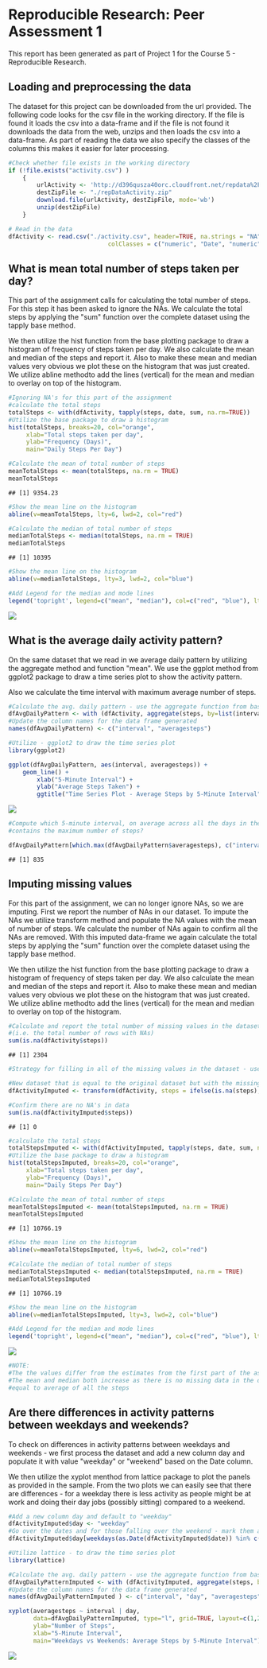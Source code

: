 # Reproducible Research: Peer Assessment 1


This report has been generated as part of Project 1 for the Course 5 - Reproducible Research.

## Loading and preprocessing the data

The dataset for this project can be downloaded from the url provided. The following code looks for the csv file in the working directory. If the file is found it loads the csv into a data-frame and if the file is not found it downloads the data from the web, unzips and then loads the csv into a data-frame. As part of reading the data we also specify the classes of the columns this makes it easier for later processing. 


```r
#Check whether file exists in the working directory
if (!file.exists("activity.csv") )
	{
		urlActivity <- 'http://d396qusza40orc.cloudfront.net/repdata%2Fdata%2Factivity.zip'
		destZipFile <- "./repDataActivity.zip"
		download.file(urlActivity, destZipFile, mode='wb')  
		unzip(destZipFile)
	}

# Read in the data
dfActivity <- read.csv("./activity.csv", header=TRUE, na.strings = "NA", 
                     		colClasses = c("numeric", "Date", "numeric")) 
```

## What is mean total number of steps taken per day?

This part of the assignment calls for calculating the total number of steps. For this step it has been asked to ignore the NAs. We calculate the total steps by applying the "sum" function over the complete dataset using the tapply base method. 

We then utilize the hist function from the base plotting package to draw a histogram of frequency of steps taken per day. We also calculate the mean and median of the steps and report it. Also to make these mean and median values very obvious we plot these on the histogram that was just created. We utilize abline methodto add the lines (vertical) for the mean and median to overlay on top of the histogram. 


```r
#Ignoring NA's for this part of the assignment
#calculate the total steps
totalSteps <- with(dfActivity, tapply(steps, date, sum, na.rm=TRUE))
#Utilize the base package to draw a histogram
hist(totalSteps, breaks=20, col="orange", 
     xlab="Total steps taken per day", 
     ylab="Frequency (Days)", 
     main="Daily Steps Per Day")

#Calculate the mean of total number of steps
meanTotalSteps <- mean(totalSteps, na.rm = TRUE)
meanTotalSteps
```

```
## [1] 9354.23
```

```r
#Show the mean line on the histogram
abline(v=meanTotalSteps, lty=6, lwd=2, col="red")

#Calculate the median of total number of steps
medianTotalSteps <- median(totalSteps, na.rm = TRUE)
medianTotalSteps
```

```
## [1] 10395
```

```r
#Show the mean line on the histogram
abline(v=medianTotalSteps, lty=3, lwd=2, col="blue")

#Add Legend for the median and mode lines
legend('topright', legend=c("mean", "median"), col=c("red", "blue"), lty=6:3, cex=0.8)
```

![](figure/unnamed-chunk-2-1.png)<!-- -->

## What is the average daily activity pattern?

On the same dataset that we read in we average daily pattern by utilizing the aggregate method and function "mean". We use the ggplot method from ggplot2 package to draw a time series plot to show the activity pattern. 

Also we calculate the time interval with maximum average number of steps.


```r
#Calculate the avg. daily pattern - use the aggregate function from base R
dfAvgDailyPattern <- with (dfActivity, aggregate(steps, by=list(interval), FUN=mean, na.rm=TRUE))
#Update the column names for the data frame generated
names(dfAvgDailyPattern) <- c("interval", "averagesteps")

#Utilize - ggplot2 to draw the time series plot
library(ggplot2)

ggplot(dfAvgDailyPattern, aes(interval, averagesteps)) + 
    geom_line() +
		xlab("5-Minute Interval") +
		ylab("Average Steps Taken") + 
		ggtitle("Time Series Plot - Average Steps by 5-Minute Interval")
```

![](figure/unnamed-chunk-3-1.png)<!-- -->

```r
#Compute which 5-minute interval, on average across all the days in the dataset, 
#contains the maximum number of steps?

dfAvgDailyPattern[which.max(dfAvgDailyPattern$averagesteps), c("interval")]
```

```
## [1] 835
```

## Imputing missing values

For this part of the assignment, we can no longer ignore NAs, so we are imputing. First we report the number of NAs in our dataset. To impute the NAs we utilize transform method and populate the NA values with the mean of number of steps. We calculate the number of NAs again to confirm all the NAs are removed. With this imputed data-frame we again calculate the total steps by applying the "sum" function over the complete dataset using the tapply base method. 

We then utilize the hist function from the base plotting package to draw a histogram of frequency of steps taken per day. We also calculate the mean and median of the steps and report it. Also to make these mean and median values very obvious we plot these on the histogram that was just created. We utilize abline methodto add the lines (vertical) for the mean and median to overlay on top of the histogram. 


```r
#Calculate and report the total number of missing values in the dataset 
#(i.e. the total number of rows with NAs)
sum(is.na(dfActivity$steps))
```

```
## [1] 2304
```

```r
#Strategy for filling in all of the missing values in the dataset - use mean of the steps

#New dataset that is equal to the original dataset but with the missing data filled in
dfActivityImputed <- transform(dfActivity, steps = ifelse(is.na(steps), mean(steps, na.rm=TRUE), steps))

#Confirm there are no NA's in data
sum(is.na(dfActivityImputed$steps))
```

```
## [1] 0
```

```r
#calculate the total steps
totalStepsImputed <- with(dfActivityImputed, tapply(steps, date, sum, na.rm=TRUE))
#Utilize the base package to draw a histogram
hist(totalStepsImputed, breaks=20, col="orange", 
     xlab="Total steps taken per day", 
     ylab="Frequency (Days)", 
     main="Daily Steps Per Day")

#Calculate the mean of total number of steps
meanTotalStepsImputed <- mean(totalStepsImputed, na.rm = TRUE)
meanTotalStepsImputed
```

```
## [1] 10766.19
```

```r
#Show the mean line on the histogram
abline(v=meanTotalStepsImputed, lty=6, lwd=2, col="red")

#Calculate the median of total number of steps
medianTotalStepsImputed <- median(totalStepsImputed, na.rm = TRUE)
medianTotalStepsImputed
```

```
## [1] 10766.19
```

```r
#Show the mean line on the histogram
abline(v=medianTotalStepsImputed, lty=3, lwd=2, col="blue")

#Add Legend for the median and mode lines
legend('topright', legend=c("mean", "median"), col=c("red", "blue"), lty=6:3, cex=0.8)
```

![](figure/unnamed-chunk-4-1.png)<!-- -->

```r
#NOTE:
#The the values differ from the estimates from the first part of the assignment
#The mean and median both increase as there is no missing data in the date frame and they have values 
#equal to average of all the steps
```


## Are there differences in activity patterns between weekdays and weekends?

To check on differences in activity patterns between weekdays and weekends - we first process the dataset and add a new column day and populate it with value "weekday" or "weekend" based on the Date column. 

We then utilize the xyplot menthod from lattice package to plot the panels as provided in the sample. From the two plots we can easily see that there are differences - for a weekday there is less activity as people might be at work and doing their day jobs (possibly sitting) compared to a weekend. 


```r
#Add a new column day and default to "weekday"
dfActivityImputed$day <- "weekday"
#Go over the dates and for those falling over the weekend - mark them as weekend
dfActivityImputed$day[weekdays(as.Date(dfActivityImputed$date)) %in% c("Saturday","Sunday")] <- "weekend"

#Utilize lattice - to draw the time series plot
library(lattice)

#Calculate the avg. daily pattern - use the aggregate function from base R
dfAvgDailyPatternImputed <- with (dfActivityImputed, aggregate(steps, by=list(interval, day), FUN=mean, na.rm=TRUE))
#Update the column names for the data frame generated
names(dfAvgDailyPatternImputed ) <- c("interval", "day", "averagesteps")

xyplot(averagesteps ~ interval | day, 
       data=dfAvgDailyPatternImputed, type="l", grid=TRUE, layout=c(1,2), 
       ylab="Number of Steps", 
       xlab="5-Minute Interval", 
       main="Weekdays vs Weekends: Average Steps by 5-Minute Interval")
```

![](figure/unnamed-chunk-5-1.png)<!-- -->

